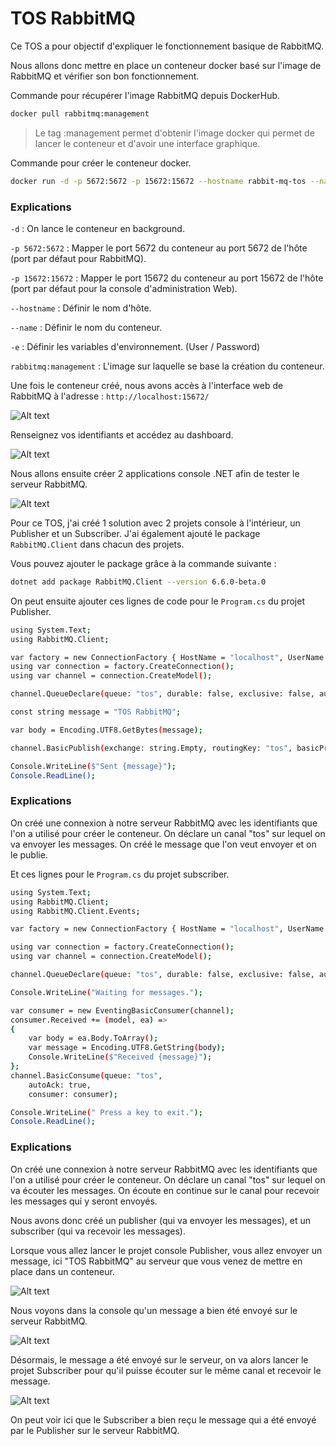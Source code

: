 # TOS RabbitMQ

Ce TOS a pour objectif d'expliquer le fonctionnement basique de RabbitMQ.

Nous allons donc mettre en place un conteneur docker basé sur l'image de RabbitMQ et vérifier son bon fonctionnement.

Commande pour récupérer l'image RabbitMQ depuis DockerHub.

```bash
docker pull rabbitmq:management
```

> Le tag :management permet d'obtenir l'image docker qui permet de lancer le conteneur et d'avoir une interface graphique.

Commande pour créer le conteneur docker.

```bash
docker run -d -p 5672:5672 -p 15672:15672 --hostname rabbit-mq-tos --name rabbit-mq-container -e RABBITMQ_DEFAULT_USER=user -e RABBITMQ_DEFAULT_PASS=password rabbitmq:management
```

### Explications

`-d` : On lance le conteneur en background.

`-p 5672:5672` : Mapper le port 5672 du conteneur au port 5672 de l'hôte (port par défaut pour RabbitMQ).

`-p 15672:15672` : Mapper le port 15672 du conteneur au port 15672 de l'hôte (port par défaut pour la console d'administration Web).

`--hostname` : Définir le nom d'hôte.

`--name` : Définir le nom du conteneur.

`-e` : Définir les variables d'environnement. (User / Password)

`rabbitmq:management` : L'image sur laquelle se base la création du conteneur.

Une fois le conteneur créé, nous avons accès à l'interface web de RabbitMQ à l'adresse : `http://localhost:15672/`

![Alt text](./screenshots/rabbitmq.png)

Renseignez vos identifiants et accédez au dashboard.

![Alt text](./screenshots/dashboard.png)

Nous allons ensuite créer 2 applications console .NET afin de tester le serveur RabbitMQ.

![Alt text](./screenshots/dependencies.png)

Pour ce TOS, j'ai créé 1 solution avec 2 projets console à l'intérieur, un Publisher et un Subscriber. J'ai également ajouté le package `RabbitMQ.Client` dans chacun des projets.

Vous pouvez ajouter le package grâce à la commande suivante : 
```bash
dotnet add package RabbitMQ.Client --version 6.6.0-beta.0
```

On peut ensuite ajouter ces lignes de code pour le `Program.cs` du projet Publisher.

```bash
using System.Text;
using RabbitMQ.Client;

var factory = new ConnectionFactory { HostName = "localhost", UserName = "user", Password = "password"};
using var connection = factory.CreateConnection();
using var channel = connection.CreateModel();

channel.QueueDeclare(queue: "tos", durable: false, exclusive: false, autoDelete: false, arguments: null);

const string message = "TOS RabbitMQ";

var body = Encoding.UTF8.GetBytes(message);

channel.BasicPublish(exchange: string.Empty, routingKey: "tos", basicProperties: null, body: body);

Console.WriteLine($"Sent {message}");
Console.ReadLine();
```

### Explications

On créé une connexion à notre serveur RabbitMQ avec les identifiants que l'on a utilisé pour créer le conteneur.
On déclare un canal "tos" sur lequel on va envoyer les messages.
On créé le message que l'on veut envoyer et on le publie.

Et ces lignes pour le `Program.cs` du projet subscriber.

```bash
using System.Text;
using RabbitMQ.Client;
using RabbitMQ.Client.Events;

var factory = new ConnectionFactory { HostName = "localhost", UserName = "user", Password = "password"};

using var connection = factory.CreateConnection();
using var channel = connection.CreateModel();

channel.QueueDeclare(queue: "tos", durable: false, exclusive: false, autoDelete: false, arguments: null);

Console.WriteLine("Waiting for messages.");

var consumer = new EventingBasicConsumer(channel);
consumer.Received += (model, ea) =>
{
    var body = ea.Body.ToArray();
    var message = Encoding.UTF8.GetString(body);
    Console.WriteLine($"Received {message}");
};
channel.BasicConsume(queue: "tos",
    autoAck: true,
    consumer: consumer);

Console.WriteLine(" Press a key to exit.");
Console.ReadLine();
```

### Explications

On créé une connexion à notre serveur RabbitMQ avec les identifiants que l'on a utilisé pour créer le conteneur.
On déclare un canal "tos" sur lequel on va écouter les messages.
On écoute en continue sur le canal pour recevoir les messages qui y seront envoyés.

Nous avons donc créé un publisher (qui va envoyer les messages), et un subscriber (qui va recevoir les messages).

Lorsque vous allez lancer le projet console Publisher, vous allez envoyer un message, ici "TOS RabbitMQ" au serveur que vous venez de mettre en place dans un conteneur.

![Alt text](./screenshots/overview.png)

Nous voyons dans la console qu'un message a bien été envoyé sur le serveur RabbitMQ.

![Alt text](./screenshots/sent.png)

Désormais, le message a été envoyé sur le serveur, on va alors lancer le projet Subscriber pour qu'il puisse écouter sur le même canal et recevoir le message.

![Alt text](./screenshots/received.png)

On peut voir ici que le Subscriber a bien reçu le message qui a été envoyé par le Publisher sur le serveur RabbitMQ.
